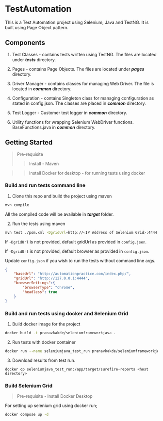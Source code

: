 # TestAutomation
This is a Test Automation project using Selenium, Java and TestNG. It is built using Page Object pattern.

## Components

1. Test Classes - contains tests written using TestNG. The files are located under ***tests*** directory.

2. Pages - contains Page Objects. The files are located under ***pages*** directory.

3. Driver Manager - contains classes for managing Web Driver. The file is located in ***common*** directory.

4. Configuration - contains Singleton class for managing configuration as stated in config.json. The classes are placed in ***common*** directory.

5. Test Logger - Customer test logger in ***common*** directory.

6. Utility functions for wrapping Selenium WebDriver functions. BaseFunctions.java in ***common*** directory. 

## Getting Started

> Pre-requisite 
>> Install - Maven

>> Install Docker for desktop - for running tests using docker

### Build and run tests command line
1. Clone this repo and build the project using maven 

```bash
mvn compile
```
All the compiled code will be available in ***target*** folder. 

2. Run the tests using maven 



```bash
mvn test ./pom.xml -DgridUrl=http://<IP Address of Selenium Grid>:4444 -DbrowserName=firefox
```

If ```-DgridUrl``` is not provided, default gridUrl as provided in `config.json`.

If ```-DgridUrl``` is not provided, default browser as provided in `config.json`.  

Update `config.json` if you wish to run the tests without command line args. 
```json
{
    "baseUrl": "http://automationpractice.com/index.php/",
    "gridUrl": "http://127.0.0.1:4444",
    "browserSettings":{
        "browserType": "chrome",
        "headless": true
    }
}
```

### Build and run tests using docker and Selenium Grid

1. Build docker image for the project

```bash
docker build -t pranavkakde/seleniumframeworkjava .
```

2. Run tests with docker container

```bash
docker run --name seleniumjava_test_run pranavkakde/seleniumframeworkjava:latest -DgridUrl=http://<IP Address of Selenium Grid>:4444 -DbrowserName=firefox
```

3. Download results from test run. 

```
docker cp seleniumjava_test_run:/app/target/surefire-reports <host directory>
```

### Build Selenium Grid

> Pre-requisite - Install Docker Desktop

For setting up selenium grid using docker run;

```bash
docker compose up -d 
```